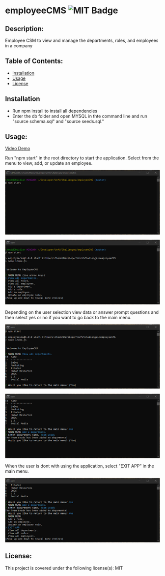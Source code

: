 # employeeCMS ![MIT Badge](https://img.shields.io/badge/License-MIT-brightgreen)

## Description:
Employee CSM to view and manage the departments, roles, and employees in a company

## Table of Contents:
* [Installation](#installation)
* [Usage](#usage)
* [License](#license)

## Installation
* Run npm install to install all dependencies
* Enter the db folder and open MYSQL in thte command line and run "source schema.sql" and "source seeds.sql."

## Usage:
[Video Demo](https://youtu.be/aNLXtamWZNw)

Run "npm start" in the root directory to start the application.
Select from the menu to view, add, or update an employee.

![image](./imgs/ecmsStart.png)

![image](./imgs/ecmsMenu.png)

Depending on the user selection view data or answer prompt questions and then select yes or no if you want to go back to the main menu.

![image](./imgs/ecmsViewDepartments.png)

![image](./imgs/ecmsAddDepartment.png)

When the user is dont with using the application, select "EXIT APP" in the main menu.

![image](./imgs/ecmsExit.png)


## License:
This project is covered under the following license(s): MIT
